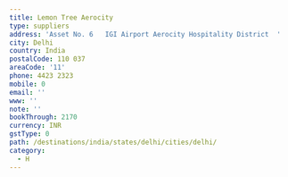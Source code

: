 ```yaml
---
title: Lemon Tree Aerocity
type: suppliers
address: 'Asset No. 6   IGI Airport Aerocity Hospitality District  '
city: Delhi
country: India
postalCode: 110 037
areaCode: '11'
phone: 4423 2323
mobile: 0
email: ''
www: ''
note: ''
bookThrough: 2170
currency: INR
gstType: 0
path: /destinations/india/states/delhi/cities/delhi/
category:
  - H
---
```


